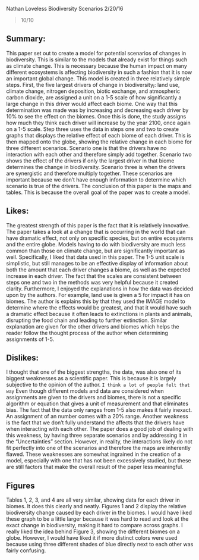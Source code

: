 ﻿Nathan Loveless
Biodiversity Scenarios
2/20/16

> 10/10

## Summary:

This paper set out to create a model for potential scenarios of changes in biodiversity. This is similar to the models that already exist for things such as climate change. This is necessary because the human impact on many different ecosystems is affecting biodiversity in such a fashion that it is now an important global change. This model is created in three relatively simple steps. First, the five largest drivers of change in biodiversity<strike>,</strike>: land use, climate change, nitrogen deposition, biotic exchange, and atmospheric carbon dioxide, are assigned a unit on a 1-5 scale of how significantly a large change in this driver would affect each biome. One way that this determination was made was by increasing and decreasing each driver by 10% to see the effect on the biomes. Once this is done, the study assigns how much they think each driver will increase by the year 2100, once again on a 1-5 scale. Step three uses the data in steps one and two to create graphs that displays the relative effect of each biome of each driver. This is then mapped onto the globe, showing the relative change in each biome for three different scenarios. Scenario one is that the drivers have no interaction with each other and therefore simply add together. Scenario two shows the effect of the drivers if only the largest driver in that biome determines the change in biodiversity. Scenario three is when the drivers are synergistic and therefore multiply together. These scenarios are important because we don’t have enough information to determine which scenario is true of the drivers. The conclusion of this paper is the maps and tables. This is because the overall goal of the paper was to create a model. 

## Likes:

The greatest strength of this paper is the fact that it is relatively innovative. The paper takes a look at a change that is occurring in the world that can have dramatic effect, not only on specific species, but on entire ecosystems and the entire globe. Models having to do with biodiversity are much less common than those on climate change, but are significantly important as well. Specifically, I liked that data used in this paper. The 1-5 unit scale is simplistic, but still manages to be an effective display of information about both the amount that each driver changes a biome, as well as the expected increase in each driver. The fact that the scales are consistent between steps one and two in the methods was very helpful because it created clarity. Furthermore, I enjoyed the explanations in how the data was decided upon by the authors. For example, land use is given a 5 for impact it has on biomes. The author is explains this by that they used the IMAGE model to determine where the effects would be greatest, and that it would have such a dramatic effect because it often leads to extinctions in plants and animals, disrupting the food chain and leading to further extinction. Similar explanation are given for the other drivers and biomes which helps the reader follow the thought process of the author when determining assignments of 1-5. 

## Dislikes:

I thought that one of the biggest strengths, the data, was also one of its biggest weaknesses as a scientific paper. This is because it is largely subjective to the opinion of the author. `I think a lot of people felt that way` Even though different models and data are considered when assignments are given to the drivers and biomes, there is not a specific algorithm or equation that gives a unit of measurement and that eliminates bias. The fact that the data only ranges from 1-5 also makes it fairly inexact. An assignment of an number comes with a 20% range. Another weakness is the fact that we don’t fully understand the affects that the drivers have when interacting with each other. The paper does a good job of dealing with this weakness, by having three separate scenarios and by addressing it in the “Uncertainties” section. However, in reality, the interactions likely do not fit perfectly into one of the scenarios and therefore the maps are inherently flawed. These weaknesses are somewhat ingrained in the creation of a model, especially with one that has not been excessively studied, but these are still factors that make the overall result of the paper less meaningful. 

## Figures
Tables 1, 2, 3, and 4 are all very similar, showing data for each driver in biomes. It does this clearly and neatly. Figures 1 and 2 display the relative biodiversity change caused by each driver in the biomes. I would have liked these graph to be a little larger because it was hard to read and look at the exact change in biodiversity, making it hard to compare across graphs. I really liked the idea behind Figure 3, showing the different biomes on a globe. However, I would have liked it if more distinct colors were used because using three different shades of blue directly next to each other was fairly confusing.
